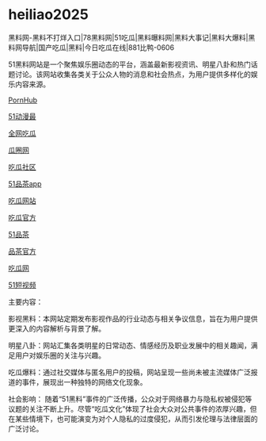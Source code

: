 # heiliao2025
黑料网-黑料不打烊入口|78黑料网|51吃瓜|黑料曝料网|黑料大事记|黑料大爆料|黑料网导航|国产吃瓜|黑料|今日吃瓜在线|881比鸭-0606

51黑料网站是一个聚焦娱乐圈动态的平台，涵盖最新影视资讯、明星八卦和热门话题讨论。该网站收集各类关于公众人物的消息和社会热点，为用户提供多样化的娱乐内容来源。

<a href="https://pornhubzuixin.pages.dev/">PornHub</a>

<a href="https://haijiaoshequzui.pages.dev/">51动漫最</a>

<a href="https://cg4-21.pages.dev/">全网吃瓜</a>

<a href="https://cg6-21.pages.dev/">瓜圈网</a>

<a href="https://cg5-24.pages.dev/">吃瓜社区</a>

<a href="https://pc10-24.pages.dev/">51品茶app</a>

<a href="https://cg1-27.pages.dev/">吃瓜网站</a>

<a href="https://cg5-37.pages.dev/">吃瓜官方</a>

<a href="https://pc8-34.pages.dev/">51品茶</a>

<a href="https://pc10-17.pages.dev/">品茶官方</a>

<a href="https://cg1-39.pages.dev/">吃瓜网</a>

<a href="https://pc2-25.pages.dev/">51短视频</a>

主要内容：

影视黑料：本网站定期发布影视作品的行业动态与相关争议信息，旨在为用户提供更深入的内容解析与背景了解。

明星八卦：网站汇集各类明星的日常动态、情感经历及职业发展中的相关趣闻，满足用户对娱乐圈的关注与兴趣。

吃瓜爆料：通过社交媒体与匿名用户的投稿，网站呈现一些尚未被主流媒体广泛报道的事件，展现出一种独特的网络文化现象。

社会影响：
随着“51黑料”事件的广泛传播，公众对于网络暴力与隐私权被侵犯等议题的关注不断上升。尽管“吃瓜文化”体现了社会大众对公共事件的浓厚兴趣，但在某些情境下，也可能演变为对个人隐私的过度侵犯，从而引发伦理与法律层面的广泛讨论。

